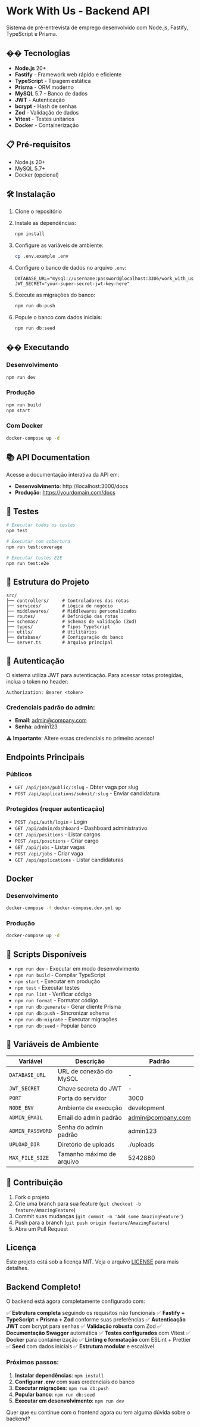 # Work With Us - Backend API

Sistema de pré-entrevista de emprego desenvolvido com Node.js, Fastify, TypeScript e Prisma.

## �� Tecnologias

- **Node.js** 20+
- **Fastify** - Framework web rápido e eficiente
- **TypeScript** - Tipagem estática
- **Prisma** - ORM moderno
- **MySQL** 5.7 - Banco de dados
- **JWT** - Autenticação
- **bcrypt** - Hash de senhas
- **Zod** - Validação de dados
- **Vitest** - Testes unitários
- **Docker** - Containerização

## 📋 Pré-requisitos

- Node.js 20+
- MySQL 5.7+
- Docker (opcional)

## 🛠️ Instalação

1. Clone o repositório
2. Instale as dependências:
   ```bash
   npm install
   ```

3. Configure as variáveis de ambiente:
   ```bash
   cp .env.example .env
   ```

4. Configure o banco de dados no arquivo `.env`:
   ```env
   DATABASE_URL="mysql://username:password@localhost:3306/work_with_us_db"
   JWT_SECRET="your-super-secret-jwt-key-here"
   ```

5. Execute as migrações do banco:
   ```bash
   npm run db:push
   ```

6. Popule o banco com dados iniciais:
   ```bash
   npm run db:seed
   ```

## �� Executando

### Desenvolvimento
```bash
npm run dev
```

### Produção
```bash
npm run build
npm start
```

### Com Docker
```bash
docker-compose up -d
```

## 📚 API Documentation

Acesse a documentação interativa da API em:
- **Desenvolvimento**: http://localhost:3000/docs
- **Produção**: https://yourdomain.com/docs

## 🧪 Testes

```bash
# Executar todos os testes
npm test

# Executar com cobertura
npm run test:coverage

# Executar testes E2E
npm run test:e2e
```

## 📁 Estrutura do Projeto

```
src/
├── controllers/     # Controladores das rotas
├── services/        # Lógica de negócio
├── middlewares/     # Middlewares personalizados
├── routes/          # Definição das rotas
├── schemas/         # Schemas de validação (Zod)
├── types/           # Tipos TypeScript
├── utils/           # Utilitários
├── database/        # Configuração do banco
└── server.ts        # Arquivo principal
```

## 🔐 Autenticação

O sistema utiliza JWT para autenticação. Para acessar rotas protegidas, inclua o token no header:

```
Authorization: Bearer <token>
```

### Credenciais padrão do admin:
- **Email**: admin@company.com
- **Senha**: admin123

⚠️ **Importante**: Altere essas credenciais no primeiro acesso!

##  Endpoints Principais

### Públicos
- `GET /api/jobs/public/:slug` - Obter vaga por slug
- `POST /api/applications/submit/:slug` - Enviar candidatura

### Protegidos (requer autenticação)
- `POST /api/auth/login` - Login
- `GET /api/admin/dashboard` - Dashboard administrativo
- `GET /api/positions` - Listar cargos
- `POST /api/positions` - Criar cargo
- `GET /api/jobs` - Listar vagas
- `POST /api/jobs` - Criar vaga
- `GET /api/applications` - Listar candidaturas

##  Docker

### Desenvolvimento
```bash
docker-compose -f docker-compose.dev.yml up
```

### Produção
```bash
docker-compose up -d
```

## 🔧 Scripts Disponíveis

- `npm run dev` - Executar em modo desenvolvimento
- `npm run build` - Compilar TypeScript
- `npm start` - Executar em produção
- `npm test` - Executar testes
- `npm run lint` - Verificar código
- `npm run format` - Formatar código
- `npm run db:generate` - Gerar cliente Prisma
- `npm run db:push` - Sincronizar schema
- `npm run db:migrate` - Executar migrações
- `npm run db:seed` - Popular banco

## 📝 Variáveis de Ambiente

| Variável | Descrição | Padrão |
|----------|-----------|---------|
| `DATABASE_URL` | URL de conexão do MySQL | - |
| `JWT_SECRET` | Chave secreta do JWT | - |
| `PORT` | Porta do servidor | 3000 |
| `NODE_ENV` | Ambiente de execução | development |
| `ADMIN_EMAIL` | Email do admin padrão | admin@company.com |
| `ADMIN_PASSWORD` | Senha do admin padrão | admin123 |
| `UPLOAD_DIR` | Diretório de uploads | ./uploads |
| `MAX_FILE_SIZE` | Tamanho máximo de arquivo | 5242880 |

## 🤝 Contribuição

1. Fork o projeto
2. Crie uma branch para sua feature (`git checkout -b feature/AmazingFeature`)
3. Commit suas mudanças (`git commit -m 'Add some AmazingFeature'`)
4. Push para a branch (`git push origin feature/AmazingFeature`)
5. Abra um Pull Request

##  Licença

Este projeto está sob a licença MIT. Veja o arquivo [LICENSE](LICENSE) para mais detalhes.

##  Backend Completo!

O backend está agora completamente configurado com:

✅ **Estrutura completa** seguindo os requisitos não funcionais
✅ **Fastify + TypeScript + Prisma + Zod** conforme suas preferências
✅ **Autenticação JWT** com bcrypt para senhas
✅ **Validação robusta** com Zod
✅ **Documentação Swagger** automática
✅ **Testes configurados** com Vitest
✅ **Docker** para containerização
✅ **Linting e formatação** com ESLint + Prettier
✅ **Seed** com dados iniciais
✅ **Estrutura modular** e escalável

### Próximos passos:

1. **Instalar dependências**: `npm install`
2. **Configurar .env** com suas credenciais do banco
3. **Executar migrações**: `npm run db:push`
4. **Popular banco**: `npm run db:seed`
5. **Executar em desenvolvimento**: `npm run dev`

Quer que eu continue com o frontend agora ou tem alguma dúvida sobre o backend?
```


